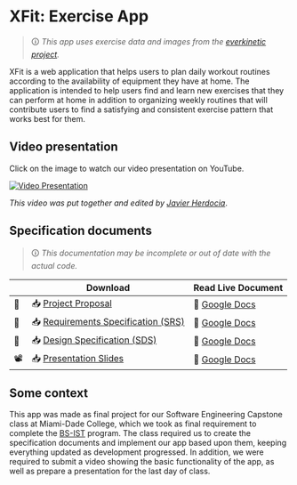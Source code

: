 # XFit: Exercise App

> 🛈 _This app uses exercise data and images from the [everkinetic project][everkinetic]._

XFit is a web application that helps users to plan daily workout routines according to the availability of equipment they have at home. The application is intended to help users find and learn new exercises that they can perform at home in addition to organizing weekly routines that will contribute users to find a satisfying and consistent exercise pattern that works best for them.

## Video presentation

Click on the image to watch our video presentation on YouTube.

[![Video Presentation](doc/image/search-exercise-text.gif)][video]

_This video was put together and edited by [Javier Herdocia]_.

## Specification documents

> 🛈 _This documentation may be incomplete or out of date with the actual code._

|                  | Download                                             | Read Live Document                      |
| ---------------- | ---------------------------------------------------- | --------------------------------------- |
| :green_book:     | :inbox_tray: [Project Proposal][pp]                  | :page_facing_up: [Google Docs][doc-pp]  |
| :orange_book:    | :inbox_tray: [Requirements Specification (SRS)][srs] | :page_facing_up: [Google Docs][doc-srs] |
| :blue_book:      | :inbox_tray: [Design Specification (SDS)][sds]       | :page_facing_up: [Google Docs][doc-sds] |
| :film_projector: | :inbox_tray: [Presentation Slides][ppt]              | :page_facing_up: [Google Docs][doc-ppt] |

## Some context

This app was made as final project for our Software Engineering Capstone class at Miami-Dade College, which we took as final requirement to complete the [BS-IST] program. The class required us to create the specification documents and implement our app based upon them, keeping everything updated as development progressed. In addition, we were required to submit a video showing the basic functionality of the app, as well as prepare a presentation for the last day of class.

[everkinetic]: https://github.com/everkinetic/data
[doc-pp]: https://docs.google.com/document/d/1JU6bUfAJ3WsWc5rTVp8YEJtbf5AVE04W_odEfbsUdvY/edit?usp=sharing
[doc-sds]: https://docs.google.com/document/d/1-kb4zmWbtf8pp8uU-9Csb3VM_Z2sh3j_4M6zP62ttr0/edit?usp=sharing
[doc-srs]: https://docs.google.com/document/d/11eM89-DOmFLD2qMwNy11iA_x2T58mnSzXNiolyt6MYw/edit?usp=sharing
[doc-ppt]: https://docs.google.com/presentation/d/1uTlKeWuk_Zw0lqMdfq7z5JFDRKisTkQH_XBdZgh5VkE/edit?usp=sharing
[pp]: doc/ProjectProposal/document.docx?raw=true
[sds]: doc/SRS-SoftwareRequirementsSpecification/document.docx?raw=true
[srs]: doc/SDS-SoftwareDesignSpecification.docx?raw=true
[ppt]: doc/Presentation.pptx?raw=true
[video]: https://youtu.be/DOjRybasZp
[bs-ist]: https://www.mdc.edu/softwareengineering/
[reiniel fernandez]: https://github.com/reinielfc
[javier herdocia]: https://github.com/JHerdocia112
[mario orellana]: https://github.com/Avelle1
[gustavo zapata]: https://github.com/gustavoza
